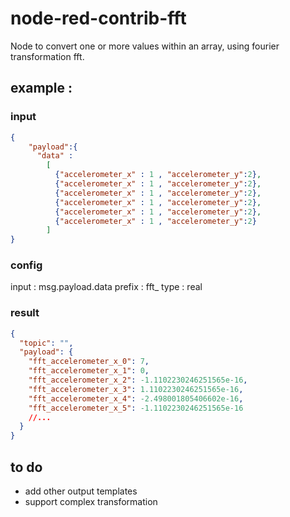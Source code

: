 # node-red-contrib-fft

Node to convert one or more values within an array, using fourier transformation fft.

## example : 
### input
```json
{
    "payload":{
      "data" :  
        [  
          {"accelerometer_x" : 1 , "accelerometer_y":2}, 
          {"accelerometer_x" : 1 , "accelerometer_y":2}, 
          {"accelerometer_x" : 1 , "accelerometer_y":2}, 
          {"accelerometer_x" : 1 , "accelerometer_y":2}, 
          {"accelerometer_x" : 1 , "accelerometer_y":2}, 
          {"accelerometer_x" : 1 , "accelerometer_y":2} 
        ]
}

```
### config
input : msg.payload.data
prefix : fft_
type : real

### result
```json
{ 
  "topic": "", 
  "payload": { 
    "fft_accelerometer_x_0": 7, 
    "fft_accelerometer_x_1": 0, 
    "fft_accelerometer_x_2": -1.1102230246251565e-16,
    "fft_accelerometer_x_3": 1.1102230246251565e-16, 
    "fft_accelerometer_x_4": -2.498001805406602e-16, 
    "fft_accelerometer_x_5": -1.1102230246251565e-16
    //...
  }
}
```

## to do
- add other output templates
- support complex transformation
